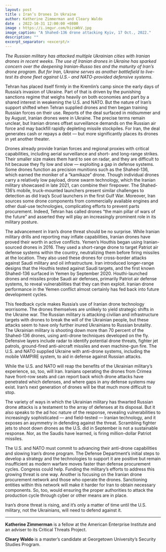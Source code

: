 ```yaml
---
layout: post
title : Iran’s Drones In Ukraine
author: Katherine Zimmerman and Cleary Waldo
date  : 2022-10-31 12:00:00 +0800
image : https://i.imgur.com/hizsWbV.jpg
image_caption: "A Shahed-136 drone attacking Kyiv, 17 Oct., 2022."
description: ""
excerpt_separator: <excerpt/>
---
```


_The Russian military has attacked multiple Ukrainian cities with Iranian drones in recent weeks. The use of Iranian drones in Ukraine has sparked concern over the deepening Iranian-Russo ties and the maturity of Iran’s drone program. But for Iran, Ukraine serves as another battlefield to live-test its drone fleet against U.S.- and NATO-provided defensive systems._

<excerpt/>

Tehran has placed itself firmly in the Kremlin’s camp since the early days of Russia’s invasion of Ukraine. Part of that is driven by the punishing sanctions regime that weighs heavily on both economies and part by a shared interest in weakening the U.S. and NATO. But the nature of Iran’s support shifted when Tehran supplied drones and then began training Russian forces on their use. Reports of the deal surfaced in midsummer and by August, Iranian drones were in Ukraine. The precise terms remain unclear, but Iranian drones offset surveillance demands on the Russian air force and may backfill rapidly depleting missile stockpiles. For Iran, the deal generates cash or repays a debt — but more significantly places its drones in yet another theater.

Drones already provide Iranian forces and regional proxies with critical capabilities, including aerial surveillance and short- and long-range strikes. Their smaller size makes them hard to see on radar, and they are difficult to hit because they fly low and slow — exploiting a gap in defense systems. Some drones function as precision munitions such as the Shahed-136, which earned the moniker of a “kamikaze” drone. Though individual drones carry a relatively low payload, drone swarm technology, which the Iranian military showcased in late 2021, can combine their firepower. The Shahed-136’s mobile, truck-mounted launchers present similar challenges to detection as did Iraq’s Scud launchers in the first Gulf War. Moreover, Iran sources some drone components from commercially available engines and other dual-use technologies, complicating efforts to prevent parts procurement. Indeed, Tehran has called drones “the main pillar of wars of the future” and asserted they will play an increasingly prominent role in its military posture.

The advancement in Iran’s drone threat should be no surprise. While Iranian military drills and reporting may inflate capabilities, Iranian drones have proved their worth in active conflicts. Yemen’s Houthis began using Iranian-sourced drones in 2016. They used a short-range drone to target Patriot air defense systems within the country, neutralizing them before firing missiles at the location. They also used these drones for cross-border attacks against Saudi military and oil infrastructure. Iran introduced longer-range designs that the Houthis tested against Saudi targets, and the first known Shahed-136 surfaced in Yemen by September 2020. Houthi-launched drones and missiles probe Saudi air defenses, primarily Patriot air defense systems, to reveal vulnerabilities that they can then exploit. Iranian drone performance in the Yemen conflict almost certainly has fed back into future development cycles.

This feedback cycle makes Russia’s use of Iranian drone technology worrisome. The drones themselves are unlikely to yield strategic shifts in the Ukraine war. The Russian military is attacking civilian and infrastructure targets with drones to break the will of the Ukrainian people, but these attacks seem to have only further inured Ukrainians to Russian brutality. The Ukrainian military is shooting down more than 70 percent of the Shahed-136 drones, using anti-drone techniques developed on the fly. Defensive layers include radar to identify potential drone threats, fighter jet patrols, ground-fired anti-aircraft missiles and even machine-gun fire. The U.S. and NATO supplied Ukraine with anti-drone systems, including the mobile VAMPIRE system, to aid in defense against Russian attacks.

While the U.S. and NATO will reap the benefits of the Ukrainian military’s experience, so, too, will Iran. Iranians operating the drones from Crimea have front-row seats and can report back which drone attacks have penetrated which defenses, and where gaps in any defense systems may exist. Iran’s next generation of drones will be that much more difficult to stop.

The variety of ways in which the Ukrainian military has thwarted Russian drone attacks is a testament to the array of defenses at its disposal. But it also speaks to the ad hoc nature of the response, revealing vulnerabilities to increasingly sophisticated — and field-tested — Iranian technology, and it exposes an asymmetry in defending against the threat. Scrambling fighter jets to shoot down drones as the U.S. did in September is not a sustainable response. Nor, as the Saudis have learned, is firing million-dollar Patriot missiles.

The U.S. and NATO must commit to advancing their anti-drone capabilities and slowing Iran’s drone program. The Defense Department’s initial steps to develop a strategy and the technologies to support it are positive but remain insufficient as modern warfare moves faster than defense procurement cycles. Congress could help. Funding the military’s efforts to address this growing threat is one way. Another is focusing on the Iranian drone procurement network and those who operate the drones. Sanctioning entities within this network will make it harder for Iran to obtain necessary components. So, too, would ensuring the proper authorities to attack the production cycle through cyber or other means are in place.

Iran’s drone threat is rising, and it’s only a matter of time until the U.S. military, not the Ukrainians, will need to defend against it.

---

__Katherine Zimmerman__ is a fellow at the American Enterprise Institute and an adviser to its Critical Threats Project.

__Cleary Waldo__ is a master’s candidate at Georgetown University’s Security Studies Program.
